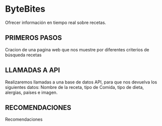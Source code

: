 # ByteBites
Ofrecer información en tiempo real sobre recetas.



## PRIMEROS PASOS

Cracion de una pagina web que nos muestre por diferentes criterios de búsqueda recetas

## LLAMADAS A API

Realizaremos llamadas a una base de datos API, para que nos devuelva los siguientes datos:
Nombre de la receta, tipo de Comida, tipo de dieta, alergias, países e imagen.

## RECOMENDACIONES

Recomendaciones
